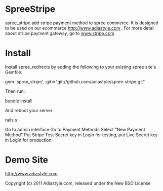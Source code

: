 SpreeStripe
===========

spree_stripe add stripe payment method to spree commerce. It is designed to be used on our ecommerce http://www.adiastyle.com . For more detail about stripe payment gateway, go to www.stripe.com.


Install
=======

Install spree_redirects by adding the following to your existing spree site's Gemfile:

gem 'spree_stripe', :git=>"git://github.com/adiastyle/spree-stripe.git"

Then run:

bundle install

And reboot your server:

rails s

Go to admin interface
Go to Payment Methods
Select "New Payment Method"
Put Stripe Test Secret key in Login for testing, put Live Secret key in Login for production

Demo Site
=========

http://www.adiastyle.com

Copyright (c) 2011 Adiastyle.com, released under the New BSD License
